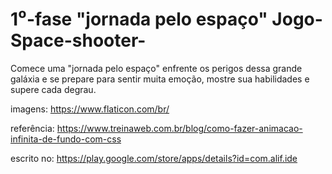 # 1⁰-fase "jornada pelo espaço" Jogo-Space-shooter-
Comece uma "jornada pelo espaço" enfrente os perigos dessa grande galáxia e se prepare para sentir muita emoção,  mostre sua habilidades e supere cada degrau.

imagens: https://www.flaticon.com/br/

referência: https://www.treinaweb.com.br/blog/como-fazer-animacao-infinita-de-fundo-com-css

escrito no: https://play.google.com/store/apps/details?id=com.alif.ide
